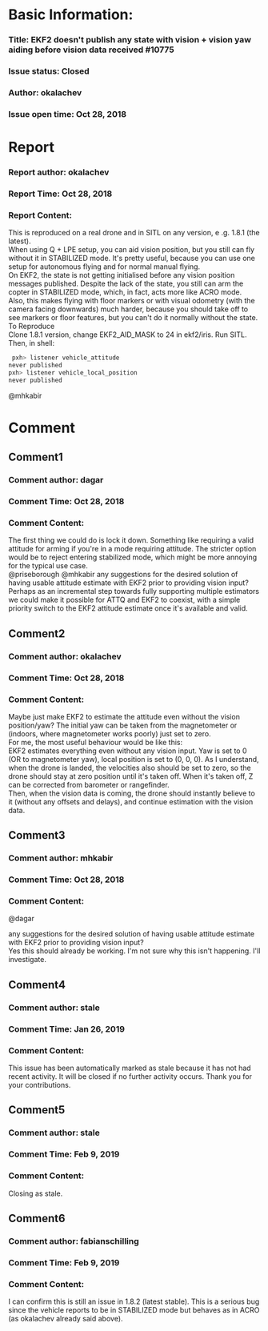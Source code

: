 # Basic Information:
### Title:  EKF2 doesn't publish any state with vision + vision yaw aiding before vision data received #10775 
### Issue status: Closed
### Author: okalachev
### Issue open time: Oct 28, 2018
# Report
### Report author: okalachev
### Report Time: Oct 28, 2018
### Report Content:   
This is reproduced on a real drone and in SITL on any version, e .g. 1.8.1 (the latest).  
When using Q + LPE setup, you can aid vision position, but you still can fly without it in STABILIZED mode. It's pretty useful, because you can use one setup for autonomous flying and for normal manual flying.  
On EKF2, the state is not getting initialised before any vision position messages published. Despite the lack of the state, you still can arm the copter in STABILIZED mode, which, in fact, acts more like ACRO mode.  
Also, this makes flying with floor markers or with visual odometry (with the camera facing downwards) much harder, because you should take off to see markers or floor features, but you can't do it normally without the state.  
To Reproduce  
Clone 1.8.1 version, change EKF2_AID_MASK to 24 in ekf2/iris. Run SITL.  
Then, in shell:  
    
```bash     
 pxh> listener vehicle_attitude        
never published        
pxh> listener vehicle_local_position        
never published        
```  
@mhkabir  

# Comment
## Comment1
### Comment author: dagar
### Comment Time: Oct 28, 2018
### Comment Content:   
The first thing we could do is lock it down. Something like requiring a valid attitude for arming if you're in a mode requiring attitude. The stricter option would be to reject entering stabilized mode, which might be more annoying for the typical use case.  
@priseborough @mhkabir any suggestions for the desired solution of having usable attitude estimate with EKF2 prior to providing vision input?  
Perhaps as an incremental step towards fully supporting multiple estimators we could make it possible for ATTQ and EKF2 to coexist, with a simple priority switch to the EKF2 attitude estimate once it's available and valid.  

## Comment2
### Comment author: okalachev
### Comment Time: Oct 28, 2018
### Comment Content:   
Maybe just make EKF2 to estimate the attitude even without the vision position/yaw? The initial yaw can be taken from the magnetometer or (indoors, where magnetometer works poorly) just set to zero.  
For me, the most useful behaviour would be like this:  
EKF2 estimates everything even without any vision input. Yaw is set to 0 (OR to magnetometer yaw), local position is set to (0, 0, 0). As I understand, when the drone is landed, the velocities also should be set to zero, so the drone should stay at zero position until it's taken off. When it's taken off, Z can be corrected from barometer or rangefinder.  
Then, when the vision data is coming, the drone should instantly believe to it (without any offsets and delays), and continue estimation with the vision data.  

## Comment3
### Comment author: mhkabir
### Comment Time: Oct 28, 2018
### Comment Content:   
@dagar  
    
any suggestions for the desired solution of having usable attitude estimate with EKF2 prior to providing vision input?    
Yes this should already be working. I'm not sure why this isn't happening. I'll investigate.  

## Comment4
### Comment author: stale
### Comment Time: Jan 26, 2019
### Comment Content:   
This issue has been automatically marked as stale because it has not had recent activity. It will be closed if no further activity occurs. Thank you for your contributions.  

## Comment5
### Comment author: stale
### Comment Time: Feb 9, 2019
### Comment Content:   
Closing as stale.  

## Comment6
### Comment author: fabianschilling
### Comment Time: Feb 9, 2019
### Comment Content:   
I can confirm this is still an issue in 1.8.2 (latest stable). This is a serious bug since the vehicle reports to be in STABILIZED mode but behaves as in ACRO (as okalachev already said above).  
